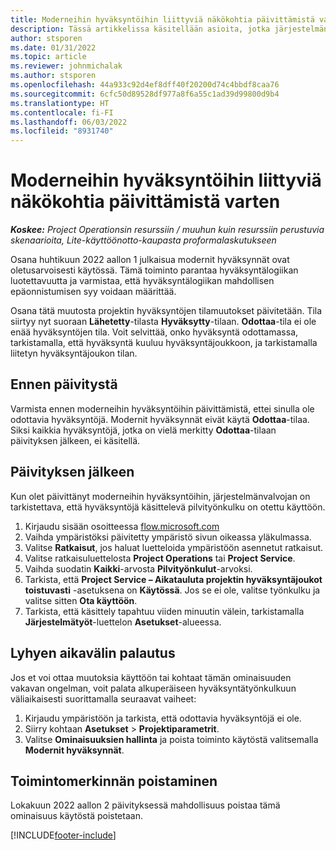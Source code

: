 ```yaml
---
title: Moderneihin hyväksyntöihin liittyviä näkökohtia päivittämistä varten
description: Tässä artikkelissa käsitellään asioita, jotka järjestelmänvalvojien on otettava huomioon, kun he mahdollistivat modernien hyväksyntöjen toiminnan.
author: stsporen
ms.date: 01/31/2022
ms.topic: article
ms.reviewer: johnmichalak
ms.author: stsporen
ms.openlocfilehash: 44a933c92d4ef8dff40f20200d74c4bbdf8caa76
ms.sourcegitcommit: 6cfc50d89528df977a8f6a55c1ad39d99800d9b4
ms.translationtype: HT
ms.contentlocale: fi-FI
ms.lasthandoff: 06/03/2022
ms.locfileid: "8931740"
---
```

# <a name="upgrade-considerations-for-modern-approvals"></a>Moderneihin hyväksyntöihin liittyviä näkökohtia päivittämistä varten 

_**Koskee:** Project Operationsin resurssiin / muuhun kuin resurssiin perustuvia skenaarioita, Lite-käyttöönotto-kaupasta proformalaskutukseen_

Osana huhtikuun 2022 aallon 1 julkaisua modernit hyväksynnät ovat oletusarvoisesti käytössä. Tämä toiminto parantaa hyväksyntälogiikan luotettavuutta ja varmistaa, että hyväksyntälogiikan mahdollisen epäonnistumisen syy voidaan määrittää.

Osana tätä muutosta projektin hyväksyntöjen tilamuutokset päivitetään. Tila siirtyy nyt suoraan **Lähetetty**-tilasta **Hyväksytty**-tilaan. **Odottaa**-tila ei ole enää hyväksyntöjen tila. Voit selvittää, onko hyväksyntä odottamassa, tarkistamalla, että hyväksyntä kuuluu hyväksyntäjoukkoon, ja tarkistamalla liitetyn hyväksyntäjoukon tilan.

## <a name="before-you-upgrade"></a>Ennen päivitystä

Varmista ennen moderneihin hyväksyntöihin päivittämistä, ettei sinulla ole odottavia hyväksyntöjä. Modernit hyväksynnät eivät käytä **Odottaa**-tilaa. Siksi kaikkia hyväksyntöjä, jotka on vielä merkitty **Odottaa**-tilaan päivityksen jälkeen, ei käsitellä.

## <a name="after-you-upgrade"></a>Päivityksen jälkeen

Kun olet päivittänyt moderneihin hyväksyntöihin, järjestelmänvalvojan on tarkistettava, että hyväksyntöjä käsittelevä pilvityönkulku on otettu käyttöön.

1. Kirjaudu sisään osoitteessa [flow.microsoft.com](https://flow.microsoft.com)
2. Vaihda ympäristöksi päivitetty ympäristö sivun oikeassa yläkulmassa.
3. Valitse **Ratkaisut**, jos haluat luetteloida ympäristöön asennetut ratkaisut.
4. Valitse ratkaisuluettelosta **Project Operations** tai **Project Service**.
5. Vaihda suodatin **Kaikki**-arvosta **Pilvityönkulut**-arvoksi.
6. Tarkista, että **Project Service – Aikatauluta projektin hyväksyntäjoukot toistuvasti** -asetuksena on **Käytössä**. Jos se ei ole, valitse työnkulku ja valitse sitten **Ota käyttöön**.
7. Tarkista, että käsittely tapahtuu viiden minuutin välein, tarkistamalla **Järjestelmätyöt**-luettelon **Asetukset**-alueessa.

## <a name="short-term-rollback"></a>Lyhyen aikavälin palautus

Jos et voi ottaa muutoksia käyttöön tai kohtaat tämän ominaisuuden vakavan ongelman, voit palata alkuperäiseen hyväksyntätyönkulkuun väliaikaisesti suorittamalla seuraavat vaiheet:
1. Kirjaudu ympäristöön ja tarkista, että odottavia hyväksyntöjä ei ole.
2. Siirry kohtaan **Asetukset** > **Projektiparametrit**.
3. Valitse **Ominaisuuksien hallinta** ja poista toiminto käytöstä valitsemalla **Modernit hyväksynnät**.

## <a name="removing-the-feature-flag"></a>Toimintomerkinnän poistaminen

Lokakuun 2022 aallon 2 päivityksessä mahdollisuus poistaa tämä ominaisuus käytöstä poistetaan.

[!INCLUDE[footer-include](../includes/footer-banner.md)]
